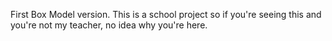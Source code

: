 First Box Model version. This is a school project so if you're seeing this and you're not my teacher, no idea why you're here.

